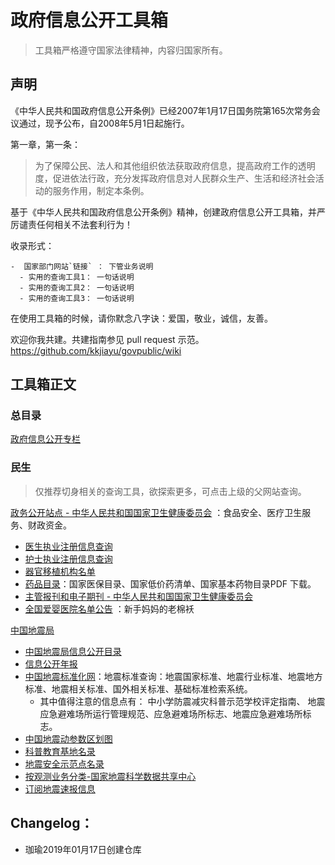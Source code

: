 # 政府信息公开工具箱

> 工具箱严格遵守国家法律精神，内容归国家所有。

## 声明
《中华人民共和国政府信息公开条例》已经2007年1月17日国务院第165次常务会议通过，现予公布，自2008年5月1日起施行。

第一章，第一条：
> 为了保障公民、法人和其他组织依法获取政府信息，提高政府工作的透明度，促进依法行政，充分发挥政府信息对人民群众生产、生活和经济社会活动的服务作用，制定本条例。 

基于《中华人民共和国政府信息公开条例》精神，创建政府信息公开工具箱，并严厉谴责任何相关不法套利行为！

 收录形式：
  
  ```
  -  国家部门网站`链接` ： 下管业务说明
    - 实用的查询工具1： 一句话说明
    - 实用的查询工具2： 一句话说明
    - 实用的查询工具3： 一句话说明
  ```

在使用工具箱的时候，请你默念八字诀：爱国，敬业，诚信，友善。   

欢迎你我共建。共建指南参见 pull request 示范。https://github.com/kkjiayu/govpublic/wiki

## 工具箱正文

### 总目录
[政府信息公开专栏](http://www.gov.cn/zhengce/xxgkzl.htm) 


### 民生
> 仅推荐切身相关的查询工具，欲探索更多，可点击上级的父网站查询。

[政务公开站点 - 中华人民共和国国家卫生健康委员会](http://www.nhc.gov.cn/zwgk/index.shtml) ：食品安全、医疗卫生服务、财政资金。 
  - [医生执业注册信息查询](http://zgcx.nhfpc.gov.cn:9090/doctor) 
  - [护士执业注册信息查询](http://zgcx.nhfpc.gov.cn:9090/nurse) 
  - [器官移植机构名单](http://www.nhc.gov.cn/zhuz/yzjg/list.shtml)
  - [药品目录](http://cdsip.nhfpc.gov.cn/druglist/52.html)：国家医保目录、国家低价药清单、国家基本药物目录PDF 下载。 
  - [主管报刊和电子期刊 - 中华人民共和国国家卫生健康委员会](http://www.nhc.gov.cn/zhuz/zgbk/201612/93a6cd0ea6944c87867ce78821443ea3.shtml)  
  - [全国爱婴医院名单公告](http://www.nhc.gov.cn/zhuz/yymd/201511/e5650712dbcd449e9d2e01129a698b9c.shtml)  ：新手妈妈的老棉袄
  
[中国地震局](https://www.cea.gov.cn/cea/index/index.html)
 - [中国地震局信息公开目录](https://www.cea.gov.cn/cea/zwgk/1490515/xxgkml/index.html) 
 - [信息公开年报](https://www.cea.gov.cn/cea/zwgk/1490515/xxgknb/index.html)
 - [中国地震标准化网](http://www.eq-std.com/webPage/StudyManagement/standardLibrary.html?type=154)：地震标准查询：地震国家标准、地震行业标准、地震地方标准、地震相关标准、国外相关标准、基础标准检索系统。  
   - 其中值得注意的信息点有： 中小学防震减灾科普示范学校评定指南、	地震应急避难场所运行管理规范、应急避难场所标志、地震应急避难场所标志。  
 - [中国地震动参数区划图](http://www.gb18306.cn/)
 - [科普教育基地名录](https://www.cea.gov.cn/cea/fwbs/kpjyjdml/index.html)
 - [地震安全示范点名录](https://www.cea.gov.cn/cea/fwbs/dzaqsfdml/index.html)
 - [按观测业务分类-国家地震科学数据共享中心](http://data.earthquake.cn/gcywfl/index.html)
 - [订阅地震速报信息](https://www.cea.gov.cn/cea/fwbs/dydzsbxx/index.html)
## Changelog： 
- 珈瑜2019年01月17日创建仓库
